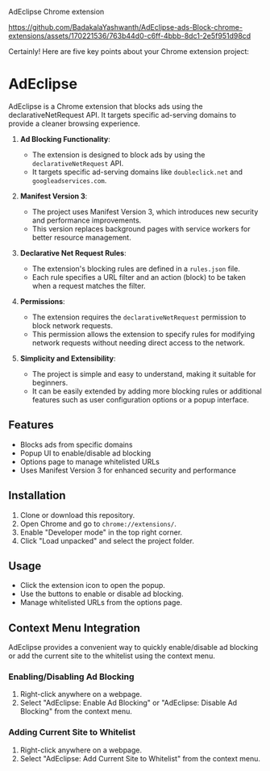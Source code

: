 AdEclipse  Chrome extension

https://github.com/BadakalaYashwanth/AdEclipse-ads-Block-chrome-extensions/assets/170221536/763b44d0-c6ff-4bbb-8dc1-2e5f951d98cd   


Certainly! Here are five key points about your Chrome extension project:
# AdEclipse

AdEclipse is a Chrome extension that blocks ads using the declarativeNetRequest API. It targets specific ad-serving domains to provide a cleaner browsing experience.

1. **Ad Blocking Functionality**:
   - The extension is designed to block ads by using the `declarativeNetRequest` API.
   - It targets specific ad-serving domains like `doubleclick.net` and `googleadservices.com`.

2. **Manifest Version 3**:
   - The project uses Manifest Version 3, which introduces new security and performance improvements.
   - This version replaces background pages with service workers for better resource management.

3. **Declarative Net Request Rules**:
   - The extension's blocking rules are defined in a `rules.json` file.
   - Each rule specifies a URL filter and an action (block) to be taken when a request matches the filter.

4. **Permissions**:
   - The extension requires the `declarativeNetRequest` permission to block network requests.
   - This permission allows the extension to specify rules for modifying network requests without needing direct access to the network.

5. **Simplicity and Extensibility**:
   - The project is simple and easy to understand, making it suitable for beginners.
   - It can be easily extended by adding more blocking rules or additional features such as user configuration options or a popup interface.

## Features

- Blocks ads from specific domains
- Popup UI to enable/disable ad blocking
- Options page to manage whitelisted URLs
- Uses Manifest Version 3 for enhanced security and performance

## Installation

1. Clone or download this repository.
2. Open Chrome and go to `chrome://extensions/`.
3. Enable "Developer mode" in the top right corner.
4. Click "Load unpacked" and select the project folder.

## Usage

- Click the extension icon to open the popup.
- Use the buttons to enable or disable ad blocking.
- Manage whitelisted URLs from the options page.

## Context Menu Integration

AdEclipse provides a convenient way to quickly enable/disable ad blocking or add the current site to the whitelist using the context menu.

### Enabling/Disabling Ad Blocking

1. Right-click anywhere on a webpage.
2. Select "AdEclipse: Enable Ad Blocking" or "AdEclipse: Disable Ad Blocking" from the context menu.

### Adding Current Site to Whitelist

1. Right-click anywhere on a webpage.
2. Select "AdEclipse: Add Current Site to Whitelist" from the context menu.

